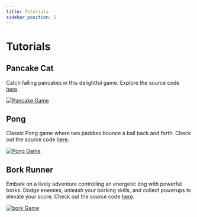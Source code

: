 ```yaml
---
title: Tutorials
sidebar_position: 2
---
```


<!-- import DocCardList from '@theme/DocCardList'; -->

# Tutorials

## Pancake Cat

Catch falling pancakes in this delightful game. Explore the source code [here](https://github.com/super-turbo-society/turbo-demos/tree/main/pancake-cat).

[![Pancake Game](/pancakegame.png)](https://github.com/super-turbo-society/turbo-demos/tree/main/pancake-cat)

## Pong
Classic Pong game where two paddles bounce a ball back and forth. Check out the source code [here](https://github.com/super-turbo-society/turbo-demos/tree/main/pong).

[![Pong Game](/pongs.png)](https://github.com/super-turbo-society/turbo-demos/tree/main/pong)

## Bork Runner
Embark on a lively adventure controlling an energetic dog with powerful borks. Dodge enemies, unleash your borking skills, and collect powerups to elevate your score.
Check out the source code [here](https://github.com/super-turbo-society/turbo-demos/tree/main/bork-runner).

[![bork Game](/bork.png)](https://github.com/super-turbo-society/turbo-demos/tree/main/bork-runner)


<!-- <DocCardList /> -->